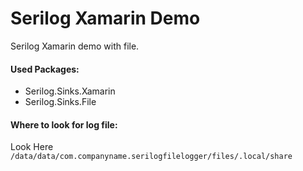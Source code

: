 # Serilog Xamarin Demo
Serilog Xamarin demo with file.
#### Used Packages:
- Serilog.Sinks.Xamarin
- Serilog.Sinks.File

#### Where to look for log file:
Look Here `/data/data/com.companyname.serilogfilelogger/files/.local/share`
